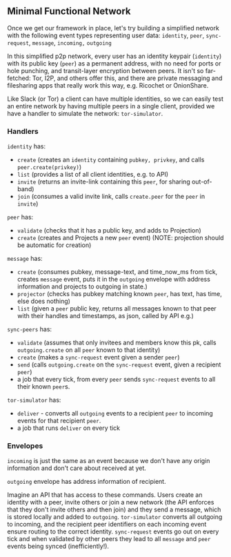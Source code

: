 
## Minimal Functional Network

Once we get our framework in place, let's try building a simplified network with the following event types representing user data: `identity`, `peer`, `sync-request`, `message`, `incoming,` `outgoing`

In this simplified p2p network, every user has an identity keypair (`identity`) with its public key (`peer`) as a permanent address, with no need for ports or hole punching, and transit-layer encryption between peers. It isn't so far-fetched: Tor, I2P, and others offer this, and there are private messaging and filesharing apps that really work this way, e.g. Ricochet or OnionShare.

Like Slack (or Tor) a client can have multiple identities, so we can easily test an entire network by having multiple peers in a single client, provided we have a handler to simulate the network: `tor-simulator`.

### Handlers

`identity` has:
- `create` (creates an `identity` containing `pubkey, privkey`, and calls `peer.create(privkey)`)
- `list` (provides a list of all client identities, e.g. to API)
- `invite` (returns an invite-link containing this `peer`, for sharing out-of-band)  
- `join` (consumes a valid invite link, calls `create.peer` for the `peer` in `invite`)

`peer` has:
- `validate` (checks that it has a public key, and adds to Projection)
- `create` (creates and Projects a new `peer` event) (NOTE: projection should be automatic for creation)

`message` has:
- `create` (consumes pubkey, message-text, and time_now_ms from tick, creates `message` event, puts it in the `outgoing` envelope with address information and projects to outgoing in state.)
- `projector` (checks has pubkey matching known `peer`, has text, has time, else does nothing)
- `list` (given a `peer` public key, returns all messages known to that peer with their handles and timestamps, as json, called by API e.g.)

`sync-peers` has:
- `validate` (assumes that only invitees and members know this pk, calls `outgoing.create` on all `peer` known to that identity)
- `create` (makes a `sync-request` event given a sender `peer`)
- `send` (calls `outgoing.create` on the `sync-request` event, given a recipient `peer`)
- a job that every tick, from every `peer` sends `sync-request` events to all their known `peer`s.

`tor-simulator` has:
- `deliver` - converts all `outgoing` events to a recipient `peer` to incoming events for that recipient `peer`.
- a job that runs `deliver` on every tick

### Envelopes

`incoming` is just the same as an event because we don't have any origin information and don't care about received at yet.

`outgoing` envelope has address information of recipient.

Imagine an API that has access to these commands. Users create an identity with a peer, invite others or join a new network (the API enforces that they don't invite others and then join) and they send a message, which is stored locally and added to `outgoing`. `tor-simulator` converts all outgoing to incoming, and the recipient peer identifiers on each incoming event ensure routing to the correct identity. `sync-request` events go out on every tick and when validated by other peers they lead to all `message` and `peer` events being synced (inefficiently!).